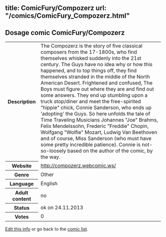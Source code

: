 title: ComicFury/Compozerz
url: "/comics/ComicFury_Compozerz.html"
---
Dosage comic ComicFury/Compozerz
-----------------------------------------

<p id="msg"></p>
<script type="text/javascript">
if (window.location.search === '?edit_info_mail=sent_ok') {
  var elem = document.getElementById("msg");
  elem.innerHTML = 'Edited information sucessfully sent for review, which is usually done daily. Thanks!';
  elem.className = 'ok';
}
</script>
<table class="comicinfo">
<tr>
<th>Description</th><td>The Compozerz is the story of five classical composers from the 17-1800s, who find themselves whisked suddenly into the 21st century. The Guys have no idea why or how this happened, and to top things off, they find themselves stranded in the middle of the North American Desert. Frightened and confused, The Boys must figure out where they are and find out some answers. They end up stumbling upon a truck stop/diner and meet the free-spirited &quot;hippie&quot; chick, Connie Sanderson, who ends up 'adopting' the Guys. So here unfolds the tale of Time Traveling Musicians Johannes &quot;Joe&quot; Brahms, Felix Mendelssohn, Frederic &quot;Freddie&quot; Chopin, Wolfgang &quot;Wolfie&quot; Mozart, Ludwig Van Beethoven and of course, Miss Sanderson (who must have some pretty incredible patience). Connie is not-so-loosely based on the author of the comic, by the way.</td>
</tr>
<tr>
<th>Website</th><td><a href="http://compozerz.webcomic.ws/">http://compozerz.webcomic.ws/</a></td>
</tr>
<tr>
<th>Genre</th><td>Other</td>
</tr>
<tr>
<th>Language</th><td>English</td>
</tr>
<tr>
<th>Adult content</th><td>no</td>
</tr>
<tr>
<th>Status</th><td>ok on 24.11.2013</td>
</tr>
<tr>
<th>Votes</th><td>0</td>
</tr>
</table>

[Edit this info](ComicFury_Compozerz_edit.html) or go back to the [comic list](../comic-index.html).
